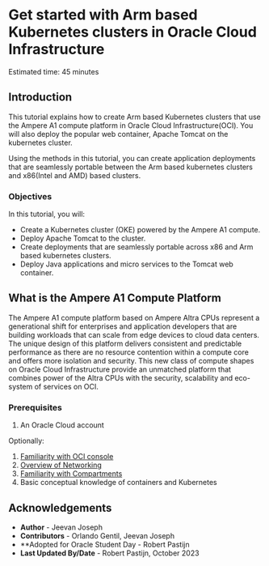 # Get started with Arm based Kubernetes clusters in Oracle Cloud Infrastructure

Estimated time: 45 minutes

## Introduction

This tutorial explains how to create Arm based Kubernetes clusters that use the Ampere A1 compute platform in Oracle Cloud Infrastructure(OCI). You will also deploy the popular web container, Apache Tomcat on the kubernetes cluster. 

Using the methods in this tutorial, you can create application deployments that are seamlessly portable between the Arm based kubernetes clusters and x86(Intel and AMD) based clusters. 

### Objectives

In this tutorial, you will:

* Create a Kubernetes cluster (OKE) powered by the Ampere A1 compute.
* Deploy Apache Tomcat to the cluster.
* Create deployments that are seamlessly portable across x86 and Arm based kubernetes clusters.  
* Deploy Java applications and micro services to the Tomcat web container.  

## What is the Ampere A1 Compute Platform

The Ampere A1 compute platform based on Ampere Altra CPUs represent a generational shift for enterprises and application developers that are building workloads that can scale from edge devices to cloud data centers. The unique design of this  platform delivers consistent and predictable performance as there are no resource contention within a compute core and offers more isolation and security. This new class of compute shapes on Oracle Cloud Infrastructure  provide an unmatched platform that combines power of the Altra CPUs with the security, scalability and eco-system of services on OCI.

### Prerequisites

1. An Oracle Cloud account

Optionally:

1. [Familiarity with OCI console](https://docs.us-phoenix-1.oraclecloud.com/Content/GSG/Concepts/console.htm)
1. [Overview of Networking](https://docs.us-phoenix-1.oraclecloud.com/Content/Network/Concepts/overview.htm)
1. [Familiarity with Compartments](https://docs.us-phoenix-1.oraclecloud.com/Content/GSG/Concepts/concepts.htm)
1. Basic conceptual knowledge of containers and Kubernetes

## Acknowledgements

* **Author** - Jeevan Joseph
* **Contributors** -  Orlando Gentil, Jeevan Joseph
* **Adopted for Oracle Student Day - Robert Pastijn
* **Last Updated By/Date** - Robert Pastijn, October 2023
